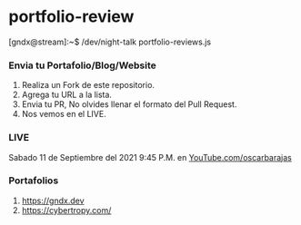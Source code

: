 # portfolio-review
[gndx@stream]:~$ /dev/night-talk portfolio-reviews.js


### Envia tu Portafolio/Blog/Website

1. Realiza un Fork de este repositorio.
2. Agrega tu URL a la lista.
3. Envia tu PR, No olvides llenar el formato del Pull Request.
4. Nos vemos en el LIVE.

### LIVE

Sabado 11 de Septiembre del 2021 9:45 P.M. en [YouTube.com/oscarbarajas](https://youtube.com/oscarbarajas)

### Portafolios

1. https://gndx.dev
2. https://cybertropy.com/
